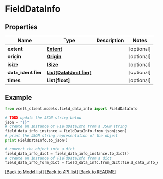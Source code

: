 # FieldDataInfo


## Properties
Name | Type | Description | Notes
------------ | ------------- | ------------- | -------------
**extent** | [**Extent**](Extent.md) |  | [optional] 
**origin** | [**Origin**](Origin.md) |  | [optional] 
**isize** | [**ISize**](ISize.md) |  | [optional] 
**data_identifier** | [**List[DataIdentifier]**](DataIdentifier.md) |  | [optional] 
**times** | **List[float]** |  | [optional] 

## Example

```python
from vcell_client.models.field_data_info import FieldDataInfo

# TODO update the JSON string below
json = "{}"
# create an instance of FieldDataInfo from a JSON string
field_data_info_instance = FieldDataInfo.from_json(json)
# print the JSON string representation of the object
print FieldDataInfo.to_json()

# convert the object into a dict
field_data_info_dict = field_data_info_instance.to_dict()
# create an instance of FieldDataInfo from a dict
field_data_info_form_dict = field_data_info.from_dict(field_data_info_dict)
```
[[Back to Model list]](../README.md#documentation-for-models) [[Back to API list]](../README.md#documentation-for-api-endpoints) [[Back to README]](../README.md)


